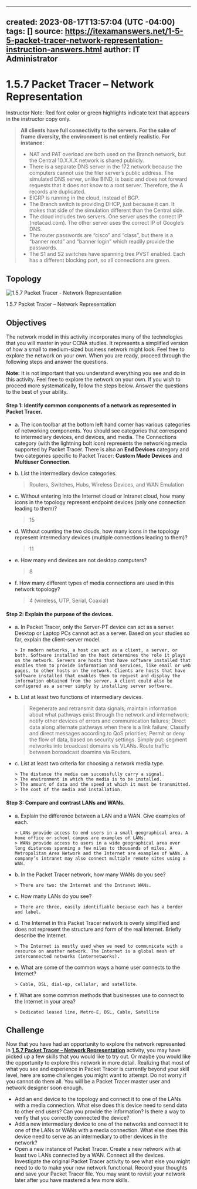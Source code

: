 
---
created: 2023-08-17T13:57:04 (UTC -04:00)
tags: []
source: https://itexamanswers.net/1-5-5-packet-tracer-network-representation-instruction-answers.html
author: IT Administrator
---

# 1.5.7 Packet Tracer – Network Representation

Instructor Note: Red font color or green highlights indicate text that appears in the instructor copy only.  

> **All clients have full connectivity to the servers. For the sake of frame diversity, the environment is not entirely realistic. For instance:**
>
> -   NAT and PAT overload are both used on the Branch network, but the Central 10.X.X.X network is shared publicly.
> -   There is a separate DNS server in the 172 network because the computers cannot use the filer server’s public address. The simulated DNS server, unlike BIND, is basic and does not forward requests that it does not know to a root server. Therefore, the A records are duplicated.
> -   EIGRP is running in the cloud, instead of BGP.
> -   The Branch switch is providing DHCP, just because it can. It makes that side of the simulation different than the Central side.
> -   The cloud includes two servers. One server uses the correct IP (netacad.com). The other server uses the correct IP of Google’s DNS.
> -   The router passwords are “cisco” and “class”, but there is a “banner motd” and “banner login” which readily provide the passwords.
> -   The S1 and S2 switches have spanning tree PVST enabled. Each has a different blocking port, so all connections are green.


## Topology

![1.5.7 Packet Tracer - Network Representation](https://itexamanswers.net/wp-content/uploads/2019/10/1.2.4.5-Packet-Tracer-Network-Representation.jpg?ezimgfmt=rs:715x547/rscb2/ng:webp/ngcb2)

1.5.7 Packet Tracer – Network Representation

## Objectives

The network model in this activity incorporates many of the technologies that you will master in your CCNA studies. It represents a simplified version of how a small to medium-sized business network might look. Feel free to explore the network on your own. When you are ready, proceed through the following steps and answer the questions.

**Note:** It is not important that you understand everything you see and do in this activity. Feel free to explore the network on your own. If you wish to proceed more systematically, follow the steps below. Answer the questions to the best of your ability.


#### Step 1: Identify common components of a network as represented in Packet Tracer.

- a. The icon toolbar at the bottom left hand corner has various categories of networking components. You should see categories that correspond to intermediary devices, end devices, and media. The Connections category (with the lightning bolt icon) represents the networking media supported by Packet Tracer. There is also an **End Devices** category and two categories specific to Packet Tracer: **Custom Made Devices** and **Multiuser Connection**.

- b. List the intermediary device categories.

   > Routers, Switches, Hubs, Wireless Devices, and WAN Emulation

- c. Without entering into the Internet cloud or Intranet cloud, how many icons in the topology represent endpoint devices (only one connection leading to them)?

   > 15
 
- d. Without counting the two clouds, how many icons in the topology represent intermediary devices (multiple connections leading to them)?

   >11
     
- e. How many end devices are not desktop computers?

   > 8
    
- f. How many different types of media connections are used in this network topology?

   > 4 (wireless, UTP, Serial, Coaxial)
    
#### Step 2: Explain the purpose of the devices.

- a. In Packet Tracer, only the Server-PT device can act as a server. Desktop or Laptop PCs cannot act as a server. Based on your studies so far, explain the client-server model.  
    
      > In modern networks, a host can act as a client, a server, or both. Software installed on the host determines the role it plays on the network. Servers are hosts that have software installed that enables them to provide information and services, like email or web pages, to other hosts on the network. Clients are hosts that have software installed that enables them to request and display the information obtained from the server. A client could also be configured as a server simply by installing server software.
    
- b. List at least two functions of intermediary devices.

     > Regenerate and retransmit data signals; maintain information about what pathways exist through the network and internetwork; notify other devices of errors and communication failures; Direct data along alternate pathways when there is a link failure; Classify and direct messages according to QoS priorities; Permit or deny the flow of data, based on security settings.
     > Simply put: segment networks into broadcast domains vis VLANs. Route traffic between boroadcast doamins via Routers.
    
- c. List at least two criteria for choosing a network media type.
  
      > The distance the media can successfully carry a signal.
      > The environment in which the media is to be installed.
      > The amount of data and the speed at which it must be transmitted.
      > The cost of the media and installation.


#### Step 3: Compare and contrast LANs and WANs.

- a. Explain the difference between a LAN and a WAN. Give examples of each.

      > LANs provide access to end users in a small geographical area. A home office or school campus are examples of LANs.
      > WANs provide access to users in a wide geographical area over long distances spanning a few miles to thousands of miles. A Metropolitan Area Network and the Internet are examples of WANs. A company’s intranet may also connect multiple remote sites using a WAN.

- b. In the Packet Tracer network, how many WANs do you see?

      > There are two: the Internet and the Intranet WANs.
  
- c. How many LANs do you see?

      > There are three, easily identifiable because each has a border and label.

- d. The Internet in this Packet Tracer network is overly simplified and does not represent the structure and form of the real Internet. Briefly describe the Internet.

      > The Internet is mostly used when we need to communicate with a resource on another network. The Internet is a global mesh of interconnected networks (internetworks).

- e. What are some of the common ways a home user connects to the Internet?

      > Cable, DSL, dial-up, cellular, and satellite.

- f. What are some common methods that businesses use to connect to the Internet in your area?

      > Dedicated leased line, Metro-E, DSL, Cable, Satellite

## Challenge

Now that you have had an opportunity to explore the network represented in **[1.5.7 Packet Tracer – Network Representation](https://itexamanswers.net/1-5-7-packet-tracer-network-representation-instruction-answers.html)** activity, you may have picked up a few skills that you would like to try out. Or maybe you would like the opportunity to explore this network in more detail. Realizing that most of what you see and experience in Packet Tracer is currently beyond your skill level, here are some challenges you might want to attempt. Do not worry if you cannot do them all. You will be a Packet Tracer master user and network designer soon enough.

-   Add an end device to the topology and connect it to one of the LANs with a media connection. What else does this device need to send data to other end users? Can you provide the information? Is there a way to verify that you correctly connected the device?
-   Add a new intermediary device to one of the networks and connect it to one of the LANs or WANs with a media connection. What else does this device need to serve as an intermediary to other devices in the network?
-   Open a new instance of Packet Tracer. Create a new network with at least two LANs connected by a WAN. Connect all the devices. Investigate the original Packet Tracer activity to see what else you might need to do to make your new network functional. Record your thoughts and save your Packet Tracer file. You may want to revisit your network later after you have mastered a few more skills.
